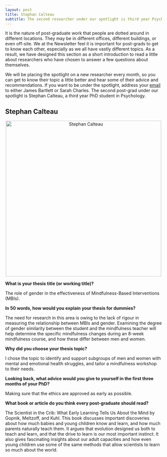 ```yaml
---
layout: post
title: Stephan Calteau
subtitle: The second researcher under our spotlight is third year Psychology PhD student Stephan Calteau.
---
```


It is the nature of post-graduate work that people are dotted around in different locations. They may be in different offices, different buildings, or even off-site. We at the Newsletter feel it is important for post-grads to get to know each other, especially as we all have vastly different topics. As a result, we have designed this section as a short introduction to read a little about researchers who have chosen to answer a few questions about themselves.

We will be placing the spotlight on a new researcher every month, so you can get to know their topic a little better and hear some of their advice and recommendations. If you want to be under the spotlight, address your [email](mailto:cov.pgrnewsletter+spotlight@gmail.com) to either James Bartlett or Sarah Charles. The second post-grad under our spotlight is Stephan Calteau, a third year PhD student in Psychology. 

## Stephan Calteau 

<center>
  <img src="{{ site.baseurl }}/img/Stephan-spotlight.png" alt="Stephan Calteau" width = "500" />
</center>

**What is your thesis title (or working title)?**

The role of gender in the effectiveness of Mindfulness-Based Interventions (MBIs).

**In 50 words, how would you explain your thesis for dummies?**

The need for research in this area is owing to the lack of rigour in measuring the relationship between MBIs and gender. Examining the degree of gender similarity between the student and the mindfulness teacher will help determine the specific mindfulness changes during an 8-week mindfulness course, and how these differ between men and women.

**Why did you choose your thesis topic?**

I chose the topic to identify and support subgroups of men and women with mental and emotional health struggles, and tailor a mindfulness workshop to their needs.

**Looking back, what advice would you give to yourself in the first three months of your PhD?**

Making sure that the ethics are approved as early as possible. 

**What book or article do you think every post-graduate should read?**

The Scientist in the Crib: What Early Learning Tells Us About the Mind by Gopnik, Meltzoff, and Kuhl. This book discusses important discoveries about how much babies and young children know and learn, and how much parents naturally teach them. It argues that evolution designed us both to teach and learn, and that the drive to learn is our most important instinct. It also gives fascinating insights about our adult capacities and how even young children use some of the same methods that allow scientists to learn so much about the world.
